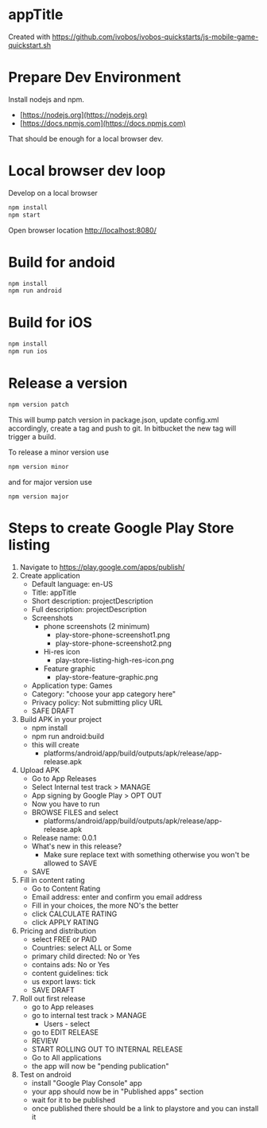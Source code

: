 # appTitle
Created with https://github.com/ivobos/ivobos-quickstarts/js-mobile-game-quickstart.sh

# Prepare Dev Environment
Install nodejs and npm.
* [https://nodejs.org](https://nodejs.org)
* [https://docs.npmjs.com](https://docs.npmjs.com) 

That should be enough for a local browser dev. 

# Local browser dev loop
Develop on a local browser
```bash
npm install
npm start
```
Open browser location [http://localhost:8080/](http://localhost:8080/)

# Build for andoid
```bash
npm install
npm run android
```

# Build for iOS
```bash
npm install
npm run ios
```

# Release a version
```bash
npm version patch
```
This will bump patch version in package.json, update config.xml accordingly, create a tag and push to git. In bitbucket the new tag will trigger a build.

To release a minor version use
```bash
npm version minor
```
and for major version use
```
npm version major
```

# Steps to create Google Play Store listing
1) Navigate to https://play.google.com/apps/publish/
1) Create application
    - Default language: en-US
    - Title: appTitle
    - Short description: projectDescription
    - Full description: projectDescription
    - Screenshots
        - phone screenshots (2 minimum)
            - play-store-phone-screenshot1.png
            - play-store-phone-screenshot2.png
        - Hi-res icon
            - play-store-listing-high-res-icon.png
        - Feature graphic
            - play-store-feature-graphic.png
    - Application type: Games
    - Category: "choose your app category here"
    - Privacy policy: Not submitting plicy URL
    - SAFE DRAFT
1) Build APK in your project    
    - npm install
    - npm run android:build
    - this will create 
        - platforms/android/app/build/outputs/apk/release/app-release.apk
1) Upload APK
    - Go to App Releases
    - Select Internal test track > MANAGE
    - App signing by Google Play > OPT OUT
    - Now you have to run 
    - BROWSE FILES and select
        -  platforms/android/app/build/outputs/apk/release/app-release.apk     
    - Release name: 0.0.1
    - What's new in this release?
        - Make sure replace text with something otherwise you won't be allowed to SAVE
    - SAVE
1) Fill in content rating
    - Go to Content Rating
    - Email address: enter and confirm you email address
    - Fill in your choices, the more NO's the better
    - click CALCULATE RATING
    - click APPLY RATING
1) Pricing and distribution
    - select FREE or PAID
    - Countries: select ALL or Some
    - primary child directed: No or Yes
    - contains ads: No or Yes
    - content guidelines: tick
    - us export laws: tick
    - SAVE DRAFT
1) Roll out first release
    - go to App releases
    - go to internal test track > MANAGE
       - Users - select 
    - go to EDIT RELEASE
    - REVIEW
    - START ROLLING OUT TO INTERNAL RELEASE
    - Go to All applications
    - the app will now be "pending publication"
1) Test on android
    - install "Google Play Console" app
    - your app should now be in "Published apps" section
    - wait for it to be published
    - once published there should be a link to playstore and you can install it





